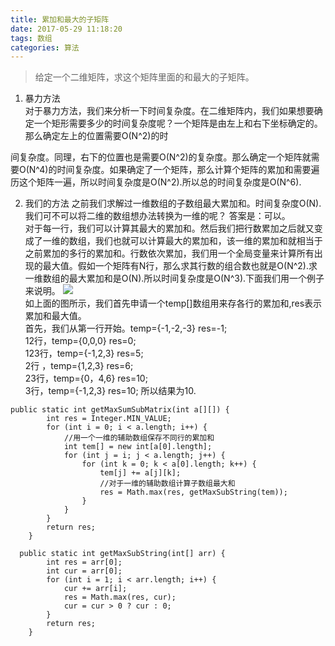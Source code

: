 ```yaml
---
title: 累加和最大的子矩阵
date: 2017-05-29 11:18:20
tags: 数组
categories: 算法
---
```

>给定一个二维矩阵，求这个矩阵里面的和最大的子矩阵。
  
1. 暴力方法  
对于暴力方法，我们来分析一下时间复杂度。在二维矩阵内，我们如果想要确定一个矩形需要多少的时间复杂度呢？一个矩阵是由左上和右下坐标确定的。那么确定左上的位置需要O(N^2)的时
<!--more-->间复杂度。同理，右下的位置也是需要O(N^2)的复杂度。那么确定一个矩阵就需要O(N^4)的时间复杂度。如果确定了一个矩阵，那么计算个矩阵的累加和需要遍历这个矩阵一遍，所以时间复杂度是O(N^2).所以总的时间复杂度是O(N^6).   
2. 我们的方法
之前我们求解过一维数组的子数组最大累加和。时间复杂度O(N).我们可不可以将二维的数组想办法转换为一维的呢？
答案是：可以。  
对于每一行，我们可以计算其最大的累加和。然后我们把行数累加之后就又变成了一维的数组，我们也就可以计算最大的累加和，该一维的累加和就相当于之前累加的多行的累加和。行数依次累加，我们用一个全局变量来计算所有出现的最大值。假如一个矩阵有N行，那么求其行数的组合数也就是O(N^2).求一维数组的最大累加和是O(N).所以时间复杂度是O(N^3).下面我们用一个例子来说明。
![](http://oc6shen8h.bkt.clouddn.com/%E9%80%89%E5%8C%BA_003.png)  
如上面的图所示，我们首先申请一个temp[]数组用来存各行的累加和,res表示累加和最大值。  
首先，我们从第一行开始。temp={-1,-2,-3} res=-1;  
12行，temp={0,0,0} res=0;  
123行，temp={-1,2,3} res=5;  
2行 ，temp={1,2,3} res=6;  
23行，temp={0，4,6} res=10;  
3行，temp={-1,2,3} res=10;
所以结果为10.

```
public static int getMaxSumSubMatrix(int a[][]) {
        int res = Integer.MIN_VALUE;
        for (int i = 0; i < a.length; i++) {
            //用一个一维的辅助数组保存不同行的累加和
            int tem[] = new int[a[0].length];
            for (int j = i; j < a.length; j++) {
                for (int k = 0; k < a[0].length; k++) {
                    tem[j] += a[j][k];
                    //对于一维的辅助数组计算子数组最大和
                    res = Math.max(res, getMaxSubString(tem));
                }
            }
        }
        return res;
    }
  
  public static int getMaxSubString(int[] arr) {
        int res = arr[0];
        int cur = arr[0];
        for (int i = 1; i < arr.length; i++) {
            cur += arr[i];
            res = Math.max(res, cur);
            cur = cur > 0 ? cur : 0;
        }
        return res;
    }
```